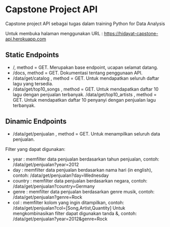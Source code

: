 # Capstone Project API
Capstone project API sebagai tugas dalam training Python for Data Analysis

Untuk membuka halaman menggunakan URL : https://hidayat-capstone-api.herokuapp.com

## Static Endpoints
- /, method = GET. Merupakan base endpoint, ucapan selamat datang.
- /docs, method = GET. Dokumentasi tentang penggunaan API.
- /data/get/catalog , method = GET. Untuk mendapatkan seluruh daftar lagu yang tersedia.
- /data/get/top10_songs , method = GET. Untuk mendapatkan daftar 10 lagu dengan penjualan terbanyak.
/data/get/top10_artists , method = GET. Untuk mendapatkan daftar 10 penyanyi dengan penjualan lagu terbanyak.

## Dinamic Endpoints
- /data/get/penjualan , method = GET. Untuk menampilkan seluruh data penjualan.

Filter yang dapat digunakan:
* year : memfilter data penjualan berdasarkan tahun penjualan, contoh: /data/get/penjualan?year=2012
* day : memfilter data penjualan berdasarkan nama hari (in english), contoh: /data/get/penjualan?day=Wednesday
* country : memfilter data penjualan berdasarkan negara, contoh: /data/get/penjualan?country=Germany
* genre : memfilter data penjualan berdasarkan genre musik, contoh: /data/get/penjualan?genre=Rock
* col : memfilter kolom yang ingin ditampilkan, contoh: /data/get/penjualan?col=[Song,Artist,Quantity]
Untuk mengkombinasikan filter dapat digunakan tanda &, contoh: /data/get/penjualan?year=2012&genre=Rock

